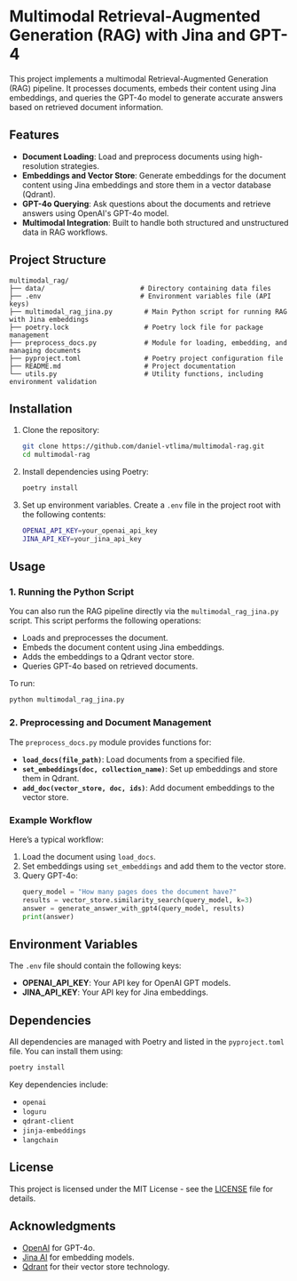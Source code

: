 
# Multimodal Retrieval-Augmented Generation (RAG) with Jina and GPT-4

This project implements a multimodal Retrieval-Augmented Generation (RAG) pipeline. It processes documents, embeds their content using Jina embeddings, and queries the GPT-4o model to generate accurate answers based on retrieved document information.

## Features
- **Document Loading**: Load and preprocess documents using high-resolution strategies.
- **Embeddings and Vector Store**: Generate embeddings for the document content using Jina embeddings and store them in a vector database (Qdrant).
- **GPT-4o Querying**: Ask questions about the documents and retrieve answers using OpenAI's GPT-4o model.
- **Multimodal Integration**: Built to handle both structured and unstructured data in RAG workflows.

## Project Structure

```
multimodal_rag/
├── data/                        # Directory containing data files
├── .env                         # Environment variables file (API keys)
├── multimodal_rag_jina.py        # Main Python script for running RAG with Jina embeddings
├── poetry.lock                   # Poetry lock file for package management
├── preprocess_docs.py            # Module for loading, embedding, and managing documents
├── pyproject.toml                # Poetry project configuration file
├── README.md                     # Project documentation
└── utils.py                      # Utility functions, including environment validation
```

## Installation

1. Clone the repository:
   ```bash
   git clone https://github.com/daniel-vtlima/multimodal-rag.git
   cd multimodal-rag
   ```

2. Install dependencies using Poetry:
   ```bash
   poetry install
   ```

3. Set up environment variables. Create a `.env` file in the project root with the following contents:
   ```bash
   OPENAI_API_KEY=your_openai_api_key
   JINA_API_KEY=your_jina_api_key
   ```

## Usage

### 1. Running the Python Script

You can also run the RAG pipeline directly via the `multimodal_rag_jina.py` script. This script performs the following operations:
- Loads and preprocesses the document.
- Embeds the document content using Jina embeddings.
- Adds the embeddings to a Qdrant vector store.
- Queries GPT-4o based on retrieved documents.

To run:
```bash
python multimodal_rag_jina.py
```

### 2. Preprocessing and Document Management

The `preprocess_docs.py` module provides functions for:
- **`load_docs(file_path)`**: Load documents from a specified file.
- **`set_embeddings(doc, collection_name)`**: Set up embeddings and store them in Qdrant.
- **`add_doc(vector_store, doc, ids)`**: Add document embeddings to the vector store.

### Example Workflow
Here’s a typical workflow:

1. Load the document using `load_docs`.
2. Set embeddings using `set_embeddings` and add them to the vector store.
3. Query GPT-4o:
   ```python
   query_model = "How many pages does the document have?"
   results = vector_store.similarity_search(query_model, k=3)
   answer = generate_answer_with_gpt4(query_model, results)
   print(answer)
   ```

## Environment Variables

The `.env` file should contain the following keys:
- **OPENAI_API_KEY**: Your API key for OpenAI GPT models.
- **JINA_API_KEY**: Your API key for Jina embeddings.

## Dependencies

All dependencies are managed with Poetry and listed in the `pyproject.toml` file. You can install them using:

```bash
poetry install
```

Key dependencies include:
- `openai`
- `loguru`
- `qdrant-client`
- `jinja-embeddings`
- `langchain`

## License
This project is licensed under the MIT License - see the [LICENSE](LICENSE) file for details.

## Acknowledgments
- [OpenAI](https://openai.com/) for GPT-4o.
- [Jina AI](https://www.jina.ai/) for embedding models.
- [Qdrant](https://qdrant.tech/) for their vector store technology.
